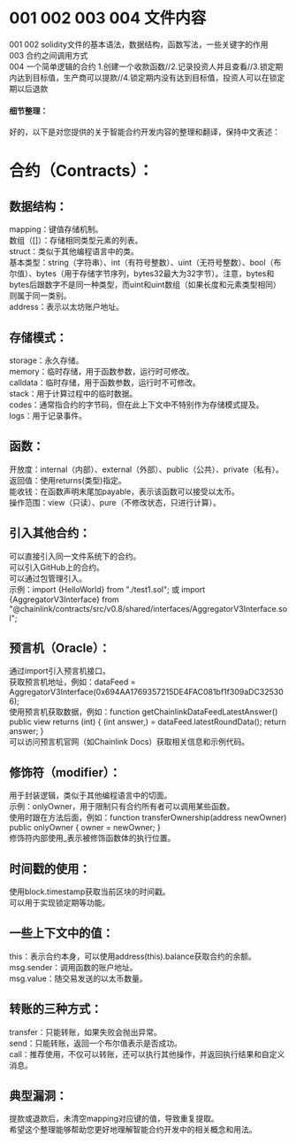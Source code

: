 # 001 002 003 004 文件内容
001 002 solidity文件的基本语法，数据结构，函数写法，一些关键字的作用  
003 合约之间调用方式  
004 一个简单逻辑的合约 1.创建一个收款函数//2.记录投资人并且查看//3.锁定期内达到目标值，生产商可以提款//4.锁定期内没有达到目标值，投资人可以在锁定期以后退款  

#### 细节整理：
好的，以下是对您提供的关于智能合约开发内容的整理和翻译，保持中文表述：

# 合约（Contracts）：

## 数据结构：
mapping：键值存储机制。  
数组（[]）：存储相同类型元素的列表。  
struct：类似于其他编程语言中的类。  
基本类型：string（字符串）、int（有符号整数）、uint（无符号整数）、bool（布尔值）、bytes（用于存储字节序列，bytes32最大为32字节）。注意，bytes和bytes后跟数字不是同一种类型，而uint和uint数组（如果长度和元素类型相同）则属于同一类别。  
address：表示以太坊账户地址。
## 存储模式：
storage：永久存储。  
memory：临时存储，用于函数参数，运行时可修改。  
calldata：临时存储，用于函数参数，运行时不可修改。  
stack：用于计算过程中的临时数据。  
codes：通常指合约的字节码，但在此上下文中不特别作为存储模式提及。  
logs：用于记录事件。  
## 函数：
开放度：internal（内部）、external（外部）、public（公共）、private（私有）。  
返回值：使用returns(类型)指定。  
能收钱：在函数声明末尾加payable，表示该函数可以接受以太币。  
操作范围：view（只读）、pure（不修改状态，只进行计算）。  
## 引入其他合约：
可以直接引入同一文件系统下的合约。  
可以引入GitHub上的合约。  
可以通过包管理引入。  
示例：import {HelloWorld} from "./test1.sol"; 或 import {AggregatorV3Interface} from "@chainlink/contracts/src/v0.8/shared/interfaces/AggregatorV3Interface.sol";
## 预言机（Oracle）：
通过import引入预言机接口。  
获取预言机地址，例如：dataFeed = AggregatorV3Interface(0x694AA1769357215DE4FAC081bf1f309aDC325306);  
使用预言机获取数据，例如：function getChainlinkDataFeedLatestAnswer() public view returns (int) { (int answer,) = dataFeed.latestRoundData(); return answer; }  
可以访问预言机官网（如Chainlink Docs）获取相关信息和示例代码。  
## 修饰符（modifier）：
用于封装逻辑，类似于其他编程语言中的切面。  
示例：onlyOwner，用于限制只有合约所有者可以调用某些函数。  
使用时跟在方法后面，例如：function transferOwnership(address newOwner) public onlyOwner { owner = newOwner; }  
修饰符内部使用_表示被修饰函数体的执行位置。  
## 时间戳的使用：
使用block.timestamp获取当前区块的时间戳。  
可以用于实现锁定期等功能。  
## 一些上下文中的值：
this：表示合约本身，可以使用address(this).balance获取合约的余额。  
msg.sender：调用函数的账户地址。  
msg.value：随交易发送的以太币数量。  
## 转账的三种方式：
transfer：只能转账，如果失败会抛出异常。  
send：只能转账，返回一个布尔值表示是否成功。  
call：推荐使用，不仅可以转账，还可以执行其他操作，并返回执行结果和自定义消息。  
## 典型漏洞：
提款或退款后，未清空mapping对应键的值，导致重复提取。  
希望这个整理能够帮助您更好地理解智能合约开发中的相关概念和用法。  